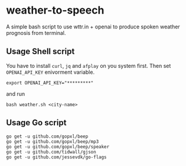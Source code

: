 # weather-to-speech
A simple bash script to use wttr.in + openai to produce spoken weather prognosis from terminal. 

## Usage Shell script

You have to install `curl`, `jq` and `afplay` on you system first. Then set `OPENAI_API_KEY` enivorment variable.
```
export OPENAI_API_KEY="*********"
```
and run 
```
bash weather.sh <city-name>
```

## Usage Go script

```
go get -u github.com/gopxl/beep  
go get -u github.com/gopxl/beep/mp3
go get -u github.com/gopxl/beep/speaker
go get -u github.com/tidwall/gjson
go get -u github.com/jessevdk/go-flags
```